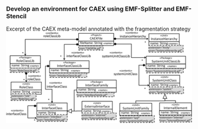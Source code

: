 ### Develop an environment for CAEX using EMF-Splitter and EMF-Stencil

Excerpt of the CAEX meta-model annotated with the fragmentation strategy
![Octocat](/assests/img/fragmentation_pattern_AML.png)
